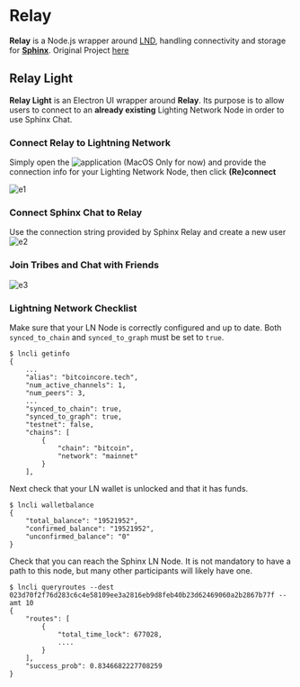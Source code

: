 # Relay

**Relay** is a Node.js wrapper around [LND](https://github.com/lightningnetwork/lnd), handling connectivity and storage for [**Sphinx**](https://sphinx.chat). 
Original Project [here](https://github.com/stakwork/sphinx-relay)

## Relay Light
**Relay Light** is an Electron UI wrapper around **Relay**. Its purpose is to allow users to connect to an **already existing** Lighting Network Node in order to use Sphinx Chat.


### Connect Relay to Lightning Network
Simply open the ![application](https://github.com/bitcoincoretech/sphinx-relay-light/releases) (MacOS Only for now) and provide the connection info for your Lighting Network Node, then click **(Re)connect**

![e1](https://user-images.githubusercontent.com/65119838/112992792-2ef3e580-9171-11eb-908b-3b27ff8f48bb.gif)

### Connect Sphinx Chat to Relay
Use the connection string provided by Sphinx Relay and create a new user
![e2](https://user-images.githubusercontent.com/65119838/112993056-737f8100-9171-11eb-8f99-761d32b4a878.gif)


### Join Tribes and Chat with Friends
![e3](https://user-images.githubusercontent.com/65119838/112995052-83986000-9173-11eb-89c5-25e7c8b87043.gif)


### Lightning Network Checklist
Make sure that your LN Node is correctly configured and up to date.
Both `synced_to_chain` and `synced_to_graph` must be set to `true`.
```
$ lncli getinfo
{
    ...
    "alias": "bitcoincore.tech",
    "num_active_channels": 1,
    "num_peers": 3,
    ...
    "synced_to_chain": true,
    "synced_to_graph": true,
    "testnet": false,
    "chains": [
        {
            "chain": "bitcoin",
            "network": "mainnet"
        }
    ],
```

Next check that your LN wallet is unlocked and that it has funds.
```
$ lncli walletbalance
{
    "total_balance": "19521952",
    "confirmed_balance": "19521952",
    "unconfirmed_balance": "0"
}

```


Check that you can reach the Sphinx LN Node. It is not mandatory to have a path to this node, but many other participants will likely have one.
```
$ lncli queryroutes --dest 023d70f2f76d283c6c4e58109ee3a2816eb9d8feb40b23d62469060a2b2867b77f --amt 10
{
    "routes": [
        {
            "total_time_lock": 677028,
            ....
        }
    ],
    "success_prob": 0.8346682227708259
}
```
